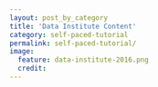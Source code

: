 ```yaml
---
layout: post_by_category
title: 'Data Institute Content'
category: self-paced-tutorial
permalink: self-paced-tutorial/
image:
  feature: data-institute-2016.png
  credit: 
---
```


